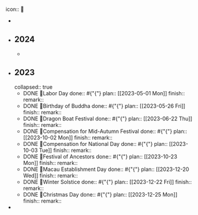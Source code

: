 icon:: 🔆

-
- ## 2024
	-
- ## 2023
  collapsed:: true
	- DONE 🔆Labor Day
	  done:: #{"{"}
	  plan:: [[2023-05-01 Mon]] 
	  finish::
	  remark::
	- DONE 🔆Birthday of Buddha
	  done:: #{"{"}
	  plan:: [[2023-05-26 Fri]] 
	  finish::
	  remark::
	- DONE 🔆Dragon Boat Festival
	  done:: #{"{"}
	  plan:: [[2023-06-22 Thu]] 
	  finish::
	  remark::
	- DONE 🔆Compensation for Mid-Autumn Festival
	  done:: #{"{"}
	  plan:: [[2023-10-02 Mon]]
	  finish::
	  remark::
	- DONE 🔆Compensation for National Day
	  done:: #{"{"}
	  plan:: [[2023-10-03 Tue]]
	  finish::
	  remark::
	- DONE 🔆Festival of Ancestors
	  done:: #{"{"}
	  plan:: [[2023-10-23 Mon]]
	  finish::
	  remark::
	- DONE 🔆Macau Establishment Day
	  done:: #{"{"}
	  plan:: [[2023-12-20 Wed]]
	  finish::
	  remark::
	- DONE 🔆Winter Solstice
	  done:: #{"{"}
	  plan:: [[2023-12-22 Fri]]
	  finish::
	  remark::
	- DONE 🔆Christmas Day
	  done:: #{"{"}
	  plan:: [[2023-12-25 Mon]]
	  finish::
	  remark::
-